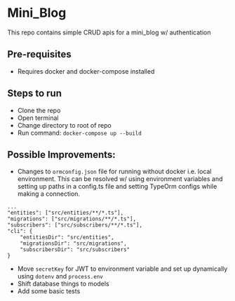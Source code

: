 # Mini_Blog

This repo contains simple CRUD apis for a mini_blog w/ authentication

## Pre-requisites
- Requires docker and docker-compose installed

## Steps to run
- Clone the repo
- Open terminal
- Change directory to root of repo
- Run command: ```docker-compose up --build```

## Possible Improvements:
- Changes to ```ormconfig.json``` file for running without docker i.e. local environment. This can be resolved w/ using environment variables and setting up paths in a config.ts file and setting TypeOrm configs while making a connection.
```
...
"entities": ["src/entities/**/*.ts"],
"migrations": ["src/migrations/**/*.ts"],
"subscribers": ["src/subscribers/**/*.ts"],
"cli": {
    "entitiesDir": "src/entities",
    "migrationsDir": "src/migrations",
    "subscribersDir": "src/subscribers"
}
```
- Move ```secretKey``` for JWT to environment variable and set up dynamically using ```dotenv``` and ```process.env```
- Shift database things to models
- Add some basic tests